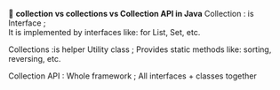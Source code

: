 🔁 **collection vs collections vs Collection API in Java**
Collection	: is Interface ;   
It is implemented by interfaces like: for List, Set, etc.

Collections	 :is helper Utility class ;
Provides static methods like: sorting, reversing, etc.

Collection API	: Whole framework ; 
All interfaces + classes together

